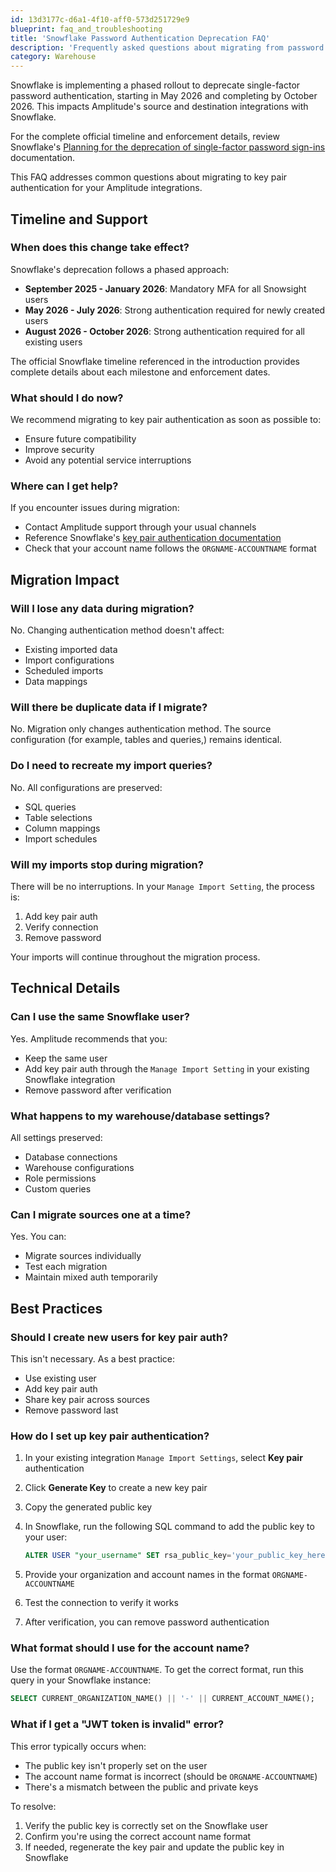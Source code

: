 ```yaml
---
id: 13d3177c-d6a1-4f10-aff0-573d251729e9
blueprint: faq_and_troubleshooting
title: 'Snowflake Password Authentication Deprecation FAQ'
description: 'Frequently asked questions about migrating from password to key pair authentication for Snowflake integrations'
category: Warehouse
---
```


Snowflake is implementing a phased rollout to deprecate single-factor password authentication, starting in May 2026 and completing by October 2026. This impacts Amplitude's source and destination integrations with Snowflake.

For the complete official timeline and enforcement details, review Snowflake's [Planning for the deprecation of single-factor password sign-ins](https://docs.snowflake.com/en/user-guide/security-mfa-rollout) documentation.

This FAQ addresses common questions about migrating to key pair authentication for your Amplitude integrations.

## Timeline and Support

### When does this change take effect?

Snowflake's deprecation follows a phased approach:

- **September 2025 - January 2026**: Mandatory MFA for all Snowsight users
- **May 2026 - July 2026**: Strong authentication required for newly created users
- **August 2026 - October 2026**: Strong authentication required for all existing users

The official Snowflake timeline referenced in the introduction provides complete details about each milestone and enforcement dates.

### What should I do now?

We recommend migrating to key pair authentication as soon as possible to:

- Ensure future compatibility
- Improve security
- Avoid any potential service interruptions

### Where can I get help?

If you encounter issues during migration:

- Contact Amplitude support through your usual channels
- Reference Snowflake's [key pair authentication documentation](https://docs.snowflake.com/en/user-guide/key-pair-auth)
- Check that your account name follows the `ORGNAME-ACCOUNTNAME` format

## Migration Impact

### Will I lose any data during migration?

No. Changing authentication method doesn't affect:

- Existing imported data
- Import configurations  
- Scheduled imports
- Data mappings

### Will there be duplicate data if I migrate?

No. Migration only changes authentication method. The source configuration (for example, tables and queries,) remains identical.

### Do I need to recreate my import queries?

No. All configurations are preserved:

- SQL queries
- Table selections
- Column mappings
- Import schedules

### Will my imports stop during migration?

There will be no interruptions. In your `Manage Import Setting`, the process is:

1. Add key pair auth
2. Verify connection
3. Remove password

Your imports will continue throughout the migration process.

## Technical Details

### Can I use the same Snowflake user?

Yes. Amplitude recommends that you:

- Keep the same user
- Add key pair auth through the `Manage Import Setting` in your existing Snowflake integration
- Remove password after verification

### What happens to my warehouse/database settings?

All settings preserved:

- Database connections
- Warehouse configurations
- Role permissions
- Custom queries

### Can I migrate sources one at a time?

Yes. You can:

- Migrate sources individually
- Test each migration
- Maintain mixed auth temporarily

## Best Practices

### Should I create new users for key pair auth?

This isn't necessary. As a best practice:

- Use existing user
- Add key pair auth
- Share key pair across sources
- Remove password last

### How do I set up key pair authentication?

1. In your existing integration `Manage Import Settings`, select **Key pair** authentication
2. Click **Generate Key** to create a new key pair
3. Copy the generated public key
4. In Snowflake, run the following SQL command to add the public key to your user:

   ```sql
   ALTER USER "your_username" SET rsa_public_key='your_public_key_here';
   ```

5. Provide your organization and account names in the format `ORGNAME-ACCOUNTNAME`
6. Test the connection to verify it works
7. After verification, you can remove password authentication

### What format should I use for the account name?

Use the format `ORGNAME-ACCOUNTNAME`. To get the correct format, run this query in your Snowflake instance:

```sql
SELECT CURRENT_ORGANIZATION_NAME() || '-' || CURRENT_ACCOUNT_NAME();
```

### What if I get a "JWT token is invalid" error?

This error typically occurs when:

- The public key isn't properly set on the user
- The account name format is incorrect (should be `ORGNAME-ACCOUNTNAME`)
- There's a mismatch between the public and private keys

To resolve:

1. Verify the public key is correctly set on the Snowflake user
2. Confirm you're using the correct account name format
3. If needed, regenerate the key pair and update the public key in Snowflake
